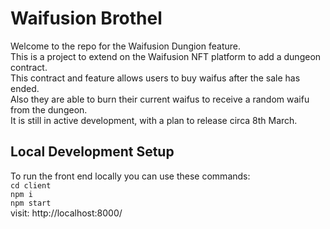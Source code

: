 # Waifusion Brothel

Welcome to the repo for the Waifusion Dungion feature.  
This is a project to extend on the Waifusion NFT platform to add a dungeon contract.  
This contract and feature allows users to buy waifus after the sale has ended.  
Also they are able to burn their current waifus to receive a random waifu from the dungeon.  
It is still in active development, with a plan to release circa 8th March.

## Local Development Setup

To run the front end locally you can use these commands:  
`cd client`  
`npm i`  
`npm start`  
visit: http://localhost:8000/
